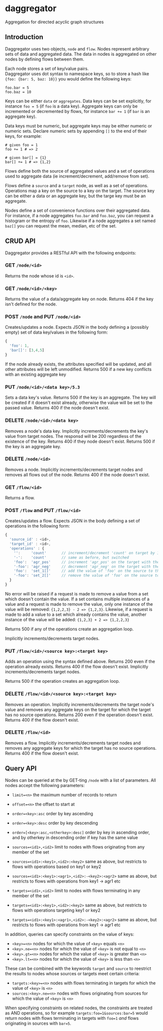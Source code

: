 # daggregator

Aggregation for directed acyclic graph structures

## Introduction

Daggregator uses two objects, `node` and `flow`.  Nodes represent
arbitrary sets of data and aggregated data. The data in nodes is aggregated 
on other nodes by defining flows between them.

Each node stores a set of key/value pairs.  
Daggregator uses dot syntax to namespace keys, so to store a hash 
like `{foo: {bar: 5, baz: 10}}` you would define the following keys:

```
foo.bar = 5
foo.baz = 10
```

Keys can be either `data` or `aggregates`.  Data keys can be set explicitly,
for instance `foo = 5` (if `foo` is a data key).  Aggregate keys can only be
incremented or decremented by flows, for instance `bar += 1` (if `bar` is an 
aggregate key).

Data keys must be numeric, but aggregate keys may be either
numeric or numeric sets. Declare numeric sets by appending `[]` to the end 
of their keys, for example:

```
# given foo = 1
foo += 1 # => 2

# given bar[] = {1}
bar[] += 1 # => {1,2}
```

Flows define both the source of aggregated values and a set of operations
used to aggregate data (ie increment/decrement, add/remove from set).

Flows define a `source` and a `target` node, as well as a set of operations.  
Operations map a key on the source to a key on the target.
The source key can be either a data or an aggregate key, but
the targe key must be an aggregate.

Nodes define a set of convenience functions over their aggregated data.
For instance, if a node aggregates `foo.bar` and `foo.baz`, you can 
request a histogram or the entropy of `foo`. Likewise if a node
aggregates a set named `baz[]` you can request the mean, median,
etc of the set.


## CRUD API

Daggregator provides a RESTful API with the following endpoints:

### GET `/node/<id>`

Returns the node whose id is `<id>`.

### GET `/node/<id>/<key>`

Returns the value of a data/aggregate key on node. Returns 404 if the
key isn't defined for the node.

### POST `/node` and PUT `/node/<id>`

Creates/updates a node.  Expects JSON in the body defining a (possibly empty) 
set of data key/values in the following form:

``` javascript
{
  'foo': 1,
  'bar[]': [3,4,5]
}
```

If the node already exists, the attributes specified will be updated, and all
other attributes will be left unmodified.  Returns 500 if a new key conflicts
with an existing aggregate key

### PUT `/node/<id>/<data key>/5.3` 

Sets a data key's value.  Returns 500 if the key is an aggregate.  The key will
be created if it doesn't exist already, otherwise the value will be set to the
passed value. Returns 400 if the node doesn't exist.

### DELETE `/node/<id>/<data key>`

Removes a node's data key.  Implicitly increments/decrements the key's value 
from target nodes.  The responsd will be 200 regardless of the existence of
the key.  Returns 400 if they node doesn't exist. Returns 500 if the key
is an aggregate key.

### DELETE `/node/<id>`

Removes a node.  Implicitly increments/decrements target nodes and removes all 
flows out of the node. Returns 400 if the node doesn't exist.

### GET `/flow/<id>` 

Returns a flow.

### POST `/flow` and PUT `/flow/<id>` 

Creates/updates a flow.  Expects JSON in the body defining a set of operations
in the following form:

``` javascript
{
  'source_id' : <id>,
  'target_id' : <id>,
  'operations' : {
    '':     'count'       // increment/decrement 'count' on target by 1 when source is created/deleted
    '-':    'count'       // same as before, but switched
    'foo':  'agr_pos'     // increment 'agr_pos' on the target with the value of 'foo' on the source
    '-foo': 'agr_neg'     // decrement 'agr_neg' on the target with the value of 'foo'
    'foo':  'set_1[]'     // add the value of 'foo' on the source to the set 'set_1[]' on the target
    '-foo': 'set_2[]'     // remove the value of 'foo' on the source to the set 'set_2[]' on the target
  }
}
```

No error will be raised if a request is made to remove a value from a set which doesn't contain the
value.  If a set contains multiple instances of a value and a request is made to remove 
the value, only one instance of the value will be removed: `{1,2,2,3} - 2 => {1,2,3}`.
Likewise, if a request is made to add a value to a set which already contains the value, another
instance of the value will be added: `{1,2,3} + 2 => {1,2,2,3}`

Returns 500 if any of the operations create an aggregation loop.

Implicitly increments/decrements target nodes.

### PUT `/flow/<id>/<source key>:<target key>`

Adds an operation using the syntax defined above.  Returns 200 even if the operation already
exists. Returns 400 if the flow doesn't exist. Implicitly increments/decrements target nodes.

Returns 500 if the operation creates an aggregation loop.

### DELETE `/flow/<id>/<source key>:<target key>`

Removes an operation. Implicitly increments/decrements the target node's value and removes
any aggregate keys on the target for which the target has no source operations.
Returns 200 even if the operation doesn't exist. Returns 400 if the flow doesn't exist.

### DELETE `/flow/<id>`

Removes a flow.  Implicitly increments/decrements target nodes and removes any
aggregate keys for which the target has no source operations.
Returns 400 if the flow doesn't exist.


## Query API

Nodes can be queried at the by GET-ting `/node` with a list of parameters.  All nodes
accept the following parameters:

* `limit=<n>` the maximum number of records to return
* `offset=<n>` the offset to start at

* `order=<key>:asc` order by key ascending
* `order=<key>:desc` order by key descending
* `order=[<key>:asc,<otherkey>:desc]` order by key in ascending order, and by otherkey in descending order if key has the same value

* `sources=<id1>,<id2>` limit to nodes with flows originating from any member of the set
* `sources=<id1>:<key1>,<id2>:<key2>` same as above, but restricts to flows with operations based on key1 or key2
* `sources=<id1>:<key1>:<agr1>,<id2>:-<key2>:<agr2>` same as above, but restricts to flows with operations from key1 -> agr1 etc

* `targets=<id1>,<id2>` limit to nodes with flows terminating in any member of the set
* `targets=<id1>:<key1>,<id2>:<key2>` same as above, but restricts to flows with operations targeting key1 or key2
* `targets=<id1>:<key1>:<agr1>,<id2>:-<key2>:<agr2>` same as above, but restricts to flows with operations from key1 -> agr1 etc

In addition, queries can specify constraints on the value of keys:

* `<key>=<n>` nodes for which the value of `<key>` equals `<n>`
* `<key>.ne=<n>` nodes for which the value of `<key>` is not equal to `<n>`
* `<key>.gt=<n>` nodes for which the value of `<key>` is greater than `<n>`
* `<key>.lt=<n>` nodes for which the value of `<key>` is less than `<n>`

These can be combined with the keywords `target` and `source` to reestrict the results 
to nodes whose sources or targets meet certain criteria:

* `targets:<key>=<n>` nodes with flows terminating in targets for which the value of `<key>` is `<n>`
* `sources:<key>.ne=<n>` nodes with flows originating from sources for which the value of `<key>` is `<n>`

When specifying constraints on related nodes, the constraints are treated as AND operations,
so for example `targets:foo=1&sources:bar=5` would return nodes with flows terminating in
targets with `foo=1` _and_ flows originating in sources with `bar=5`.

